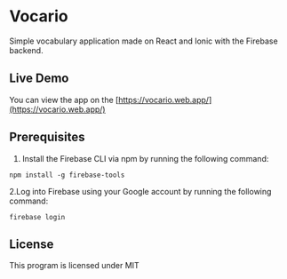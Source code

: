 # Vocario

Simple vocabulary application made on React and Ionic with the Firebase backend.

## Live Demo

You can view the app on the [https://vocario.web.app/](https://vocario.web.app/)

## Prerequisites

1. Install the Firebase CLI via npm by running the following command:

```npm install -g firebase-tools```

2.Log into Firebase using your Google account by running the following command: 

```firebase login```

## License

This program is licensed under MIT
